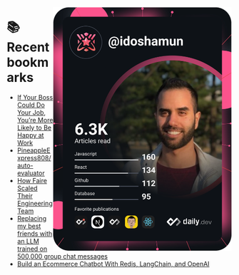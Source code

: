 <a href="https://app.daily.dev/idoshamun"><img src="https://raw.githubusercontent.com/idoshamun/idoshamun/devcard/devcard.svg" align='right' width="400" alt="Ido Shamun's Dev Card"/></a>

# 📚 Recent bookmarks
<!-- BOOKMARKS:START -->
- [If Your Boss Could Do Your Job, You’re More Likely to Be Happy at Work](https://app.daily.dev/posts/i2HD4BOmR?utm_source=rss&utm_medium=bookmarks&utm_campaign=28849d86070e4c099c877ab6837c61f0)
- [PineappleExpress808/auto-evaluator](https://app.daily.dev/posts/yEDs4aVmf?utm_source=rss&utm_medium=bookmarks&utm_campaign=28849d86070e4c099c877ab6837c61f0)
- [How Faire Scaled Their Engineering Team](https://app.daily.dev/posts/9FydJ7Os2?utm_source=rss&utm_medium=bookmarks&utm_campaign=28849d86070e4c099c877ab6837c61f0)
- [Replacing my best friends with an LLM trained on 500,000 group chat messages](https://app.daily.dev/posts/0z3CAGQu0?utm_source=rss&utm_medium=bookmarks&utm_campaign=28849d86070e4c099c877ab6837c61f0)
- [Build an Ecommerce Chatbot With Redis, LangChain, and OpenAI](https://app.daily.dev/posts/vyXX9WSRo?utm_source=rss&utm_medium=bookmarks&utm_campaign=28849d86070e4c099c877ab6837c61f0)
<!-- BOOKMARKS:END -->
